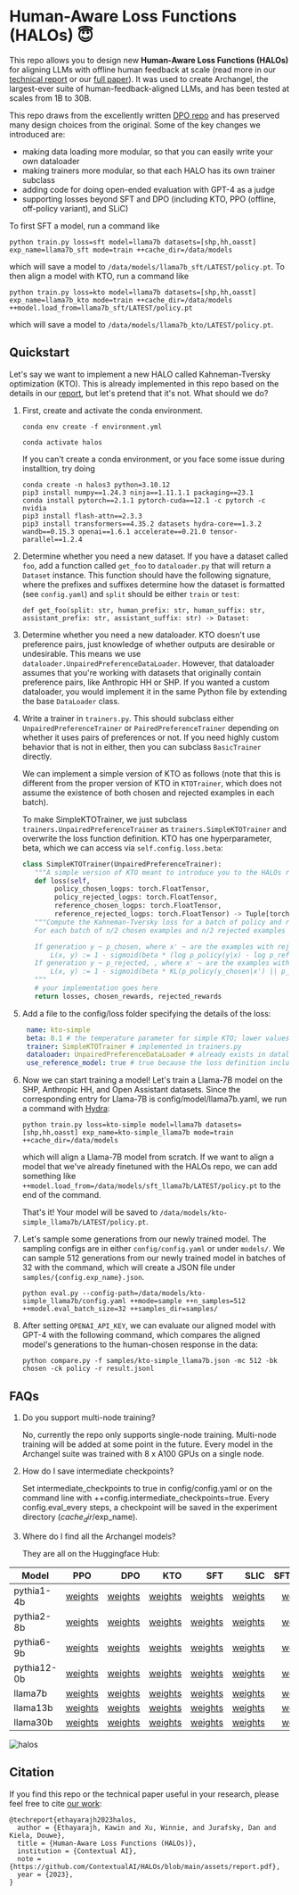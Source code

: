 
# Human-Aware Loss Functions (HALOs) :innocent:

This repo allows you to design new **Human-Aware Loss Functions (HALOs)** for aligning LLMs with offline human feedback at scale (read more in our [technical report](assets/report.pdf) or our [full paper](https://arxiv.org/abs/2402.01306)).
It was used to create Archangel, the largest-ever suite of human-feedback-aligned LLMs, and has been tested at scales from 1B to 30B.

This repo draws from the excellently written [DPO repo](https://github.com/eric-mitchell/direct-preference-optimization) and has preserved many design choices from the original.
Some of the key changes we introduced are:
- making data loading more modular, so that you can easily write your own dataloader
- making trainers more modular, so that each HALO has its own trainer subclass
- adding code for doing open-ended evaluation with GPT-4 as a judge
- supporting losses beyond SFT and DPO (including KTO, PPO (offline, off-policy variant), and SLiC)

To first SFT a model, run a command like

```python train.py loss=sft model=llama7b datasets=[shp,hh,oasst] exp_name=llama7b_sft mode=train ++cache_dir=/data/models```

which will save a model to `/data/models/llama7b_sft/LATEST/policy.pt`. To then align a model with KTO, run a command like

```python train.py loss=kto model=llama7b datasets=[shp,hh,oasst] exp_name=llama7b_kto mode=train ++cache_dir=/data/models ++model.load_from=llama7b_sft/LATEST/policy.pt```

which will save a model to `/data/models/llama7b_kto/LATEST/policy.pt`.


## Quickstart

Let's say we want to implement a new HALO called Kahneman-Tversky optimization (KTO).
This is already implemented in this repo based on the details in our [report](assets/report.pdf), but let's pretend that it's not. 
What should we do?

1. First, create and activate the conda environment.

    `conda env create -f environment.yml`
   
    `conda activate halos`

   If you can't create a conda environment, or you face some issue during installtion, try doing
   ```
   conda create -n halos3 python=3.10.12
   pip3 install numpy==1.24.3 ninja==1.11.1.1 packaging==23.1 
   conda install pytorch==2.1.1 pytorch-cuda==12.1 -c pytorch -c nvidia
   pip3 install flash-attn==2.3.3 
   pip3 install transformers==4.35.2 datasets hydra-core==1.3.2 wandb==0.15.3 openai==1.6.1 accelerate==0.21.0 tensor-parallel==1.2.4
   ```
   
3. Determine whether you need a new dataset. If you have a dataset called `foo`, add a function called `get_foo` to `dataloader.py` that will return a `Dataset` instance. This function should have the following signature, where the prefixes and suffixes determine how the dataset is formatted (see `config.yaml`) and `split` should be either `train` or `test`:

    ```def get_foo(split: str, human_prefix: str, human_suffix: str, assistant_prefix: str, assistant_suffix: str) -> Dataset:```

4. Determine whether you need a new dataloader. KTO doesn't use preference pairs, just knowledge of whether outputs are desirable or undesirable.
   This means we use `dataloader.UnpairedPreferenceDataLoader`. However, that dataloader assumes that you're working with datasets that originally contain preference pairs, like Anthropic HH or SHP.
   If you wanted a custom dataloader, you would implement it in the same Python file by extending the base `DataLoader` class.

5. Write a trainer in `trainers.py`. This should subclass either `UnpairedPreferenceTrainer` or `PairedPreferenceTrainer` depending on whether it uses pairs of preferences or not.
   If you need highly custom behavior that is not in either, then you can subclass `BasicTrainer` directly.

   We can implement a simple version of KTO as follows (note that this is different from the proper version of KTO in `KTOTrainer`, which does not assume the existence of both chosen and rejected examples in each batch).

   To make SimpleKTOTrainer, we just subclass `trainers.UnpairedPreferenceTrainer` as `trainers.SimpleKTOTrainer` and overwrite the loss function definition. KTO has one hyperparameter, beta, which we can access via `self.config.loss.beta`:

   ```python
   class SimpleKTOTrainer(UnpairedPreferenceTrainer):
      """A simple version of KTO meant to introduce you to the HALOs repo."""
      def loss(self,
           policy_chosen_logps: torch.FloatTensor,
           policy_rejected_logps: torch.FloatTensor,
           reference_chosen_logps: torch.FloatTensor,
           reference_rejected_logps: torch.FloatTensor) -> Tuple[torch.FloatTensor, torch.FloatTensor, torch.FloatTensor]:
      """Compute the Kahneman-Tversky loss for a batch of policy and reference model log probabilities. 
      For each batch of n/2 chosen examples and n/2 rejected examples (belonging to n different inputs), calculate the loss as follows.

      If generation y ~ p_chosen, where x' ~ are the examples with rejected generations, we have the 'chosen' loss:
          L(x, y) := 1 - sigmoid(beta * (log p_policy(y|x) - log p_reference(y|x) - KL(p_policy(y_rejected|x') || p_reference(y_rejected|x')))
      If generation y ~ p_rejected, , where x' ~ are the examples with chosen generations, we have the 'rejected' loss:
          L(x, y) := 1 - sigmoid(beta * KL(p_policy(y_chosen|x') || p_reference(y_chosen|x')) - [log p_policy(y|x) - log p_reference(y|x)])
      """
      # your implementation goes here
      return losses, chosen_rewards, rejected_rewards
   ```

7. Add a file to the config/loss folder specifying the details of the loss:

   ```yaml
    name: kto-simple
    beta: 0.1 # the temperature parameter for simple KTO; lower values mean we care less about the reference model
    trainer: SimpleKTOTrainer # implemented in trainers.py
    dataloader: UnpairedPreferenceDataLoader # already exists in dataloaders.py
    use_reference_model: true # true because the loss definition includes a reference model
    ```

8. Now we can start training a model! Let's train a Llama-7B model on the SHP, Anthropic HH, and Open Assistant datasets.
   Since the corresponding entry for Llama-7B is config/model/llama7b.yaml, we run a command with [Hydra](https://hydra.cc/docs/intro/):

   `python train.py loss=kto-simple model=llama7b datasets=[shp,hh,oasst] exp_name=kto-simple_llama7b mode=train ++cache_dir=/data/models`

   which will align a Llama-7B model from scratch. If we want to align a model that we've already finetuned with the HALOs repo,
   we can add something like `++model.load_from=/data/models/sft_llama7b/LATEST/policy.pt` to the end of the command.

   That's it! Your model will be saved to `/data/models/kto-simple_llama7b/LATEST/policy.pt`.


9. Let's sample some generations from our newly trained model. The sampling configs are in either `config/config.yaml` or under `models/`.
   We can sample 512 generations from our newly trained model in batches of 32 with the command, which will create a JSON file under `samples/{config.exp_name}.json`.

   `python eval.py --config-path=/data/models/kto-simple_llama7b/config.yaml ++mode=sample ++n_samples=512 ++model.eval_batch_size=32 ++samples_dir=samples/`

10. After setting `OPENAI_API_KEY`, we can evaluate our aligned model with GPT-4 with the following command, which compares the aligned model's generations to the human-chosen response in the data:

    `python compare.py -f samples/kto-simple_llama7b.json -mc 512 -bk chosen -ck policy -r result.jsonl `


## FAQs

1. Do you support multi-node training?

   No, currently the repo only supports single-node training. Multi-node training will be added at some point in the future.
   Every model in the Archangel suite was trained with 8 x A100 GPUs on a single node.

2. How do I save intermediate checkpoints?

   Set intermediate_checkpoints to true in config/config.yaml or on the command line with ++config.intermediate_checkpoints=true.
   Every config.eval_every steps, a checkpoint will be saved in the experiment directory ($cache_dir/$exp_name).

3. Where do I find all the Archangel models?

    They are all on the Huggingface Hub:

| Model | PPO | DPO | KTO | SFT | SLIC | SFT+PPO | SFT+DPO | SFT+KTO | CSFT | SFT+CSFT |
| ------------- |:-------------:|-------------:|-------------:|-------------:|-------------:|-------------:|-------------:|-------------:| -------------:|-------------:|
| pythia1-4b | [weights](https://huggingface.co/ContextualAI/archangel_ppo_pythia1-4b) | [weights](https://huggingface.co/ContextualAI/archangel_dpo_pythia1-4b) | [weights](https://huggingface.co/ContextualAI/archangel_kto_pythia1-4b) | [weights](https://huggingface.co/ContextualAI/archangel_sft_pythia1-4b) | [weights](https://huggingface.co/ContextualAI/archangel_slic_pythia1-4b) | [weights](https://huggingface.co/ContextualAI/archangel_sft-ppo_pythia1-4b) | [weights](https://huggingface.co/ContextualAI/archangel_sft-dpo_pythia1-4b) | [weights](https://huggingface.co/ContextualAI/archangel_sft-kto_pythia1-4b) | [weights](https://huggingface.co/ContextualAI/archangel_csft_pythia1-4b) | [weights](https://huggingface.co/ContextualAI/archangel_sft-csft_pythia1-4b) |  
| pythia2-8b | [weights](https://huggingface.co/ContextualAI/archangel_ppo_pythia2-8b) | [weights](https://huggingface.co/ContextualAI/archangel_dpo_pythia2-8b) | [weights](https://huggingface.co/ContextualAI/archangel_kto_pythia2-8b) | [weights](https://huggingface.co/ContextualAI/archangel_sft_pythia2-8b) | [weights](https://huggingface.co/ContextualAI/archangel_slic_pythia2-8b) | [weights](https://huggingface.co/ContextualAI/archangel_sft-ppo_pythia2-8b) | [weights](https://huggingface.co/ContextualAI/archangel_sft-dpo_pythia2-8b) | [weights](https://huggingface.co/ContextualAI/archangel_sft-kto_pythia2-8b) | [weights](https://huggingface.co/ContextualAI/archangel_csft_pythia2-8b) | [weights](https://huggingface.co/ContextualAI/archangel_sft-csft_pythia2-8b) |  
| pythia6-9b | [weights](https://huggingface.co/ContextualAI/archangel_ppo_pythia6-9b) | [weights](https://huggingface.co/ContextualAI/archangel_dpo_pythia6-9b) | [weights](https://huggingface.co/ContextualAI/archangel_kto_pythia6-9b) | [weights](https://huggingface.co/ContextualAI/archangel_sft_pythia6-9b) | [weights](https://huggingface.co/ContextualAI/archangel_slic_pythia6-9b) | [weights](https://huggingface.co/ContextualAI/archangel_sft-ppo_pythia6-9b) | [weights](https://huggingface.co/ContextualAI/archangel_sft-dpo_pythia6-9b) | [weights](https://huggingface.co/ContextualAI/archangel_sft-kto_pythia6-9b) | [weights](https://huggingface.co/ContextualAI/archangel_csft_pythia6-9b) | [weights](https://huggingface.co/ContextualAI/archangel_sft-csft_pythia6-9b) |  
| pythia12-0b | [weights](https://huggingface.co/ContextualAI/archangel_ppo_pythia12-0b) | [weights](https://huggingface.co/ContextualAI/archangel_dpo_pythia12-0b) | [weights](https://huggingface.co/ContextualAI/archangel_kto_pythia12-0b) | [weights](https://huggingface.co/ContextualAI/archangel_sft_pythia12-0b) | [weights](https://huggingface.co/ContextualAI/archangel_slic_pythia12-0b) | [weights](https://huggingface.co/ContextualAI/archangel_sft-ppo_pythia12-0b) | [weights](https://huggingface.co/ContextualAI/archangel_sft-dpo_pythia12-0b) | [weights](https://huggingface.co/ContextualAI/archangel_sft-kto_pythia12-0b) | [weights](https://huggingface.co/ContextualAI/archangel_csft_pythia12-0b) | [weights](https://huggingface.co/ContextualAI/archangel_sft-csft_pythia12-0b) |  
| llama7b | [weights](https://huggingface.co/ContextualAI/archangel_ppo_llama7b) | [weights](https://huggingface.co/ContextualAI/archangel_dpo_llama7b) | [weights](https://huggingface.co/ContextualAI/archangel_kto_llama7b) | [weights](https://huggingface.co/ContextualAI/archangel_sft_llama7b) | [weights](https://huggingface.co/ContextualAI/archangel_slic_llama7b) | [weights](https://huggingface.co/ContextualAI/archangel_sft-ppo_llama7b) | [weights](https://huggingface.co/ContextualAI/archangel_sft-dpo_llama7b) | [weights](https://huggingface.co/ContextualAI/archangel_sft-kto_llama7b) | [weights](https://huggingface.co/ContextualAI/archangel_csft_llama7b) | [weights](https://huggingface.co/ContextualAI/archangel_sft-csft_llama7b) |  
| llama13b | [weights](https://huggingface.co/ContextualAI/archangel_ppo_llama13b) | [weights](https://huggingface.co/ContextualAI/archangel_dpo_llama13b) | [weights](https://huggingface.co/ContextualAI/archangel_kto_llama13b) | [weights](https://huggingface.co/ContextualAI/archangel_sft_llama13b) | [weights](https://huggingface.co/ContextualAI/archangel_slic_llama13b) | [weights](https://huggingface.co/ContextualAI/archangel_sft-ppo_llama13b) | [weights](https://huggingface.co/ContextualAI/archangel_sft-dpo_llama13b) | [weights](https://huggingface.co/ContextualAI/archangel_sft-kto_llama13b) | [weights](https://huggingface.co/ContextualAI/archangel_csft_llama13b) | [weights](https://huggingface.co/ContextualAI/archangel_sft-csft_llama13b) |  
| llama30b | [weights](https://huggingface.co/ContextualAI/archangel_ppo_llama30b) | [weights](https://huggingface.co/ContextualAI/archangel_dpo_llama30b) | [weights](https://huggingface.co/ContextualAI/archangel_kto_llama30b) | [weights](https://huggingface.co/ContextualAI/archangel_sft_llama30b) | [weights](https://huggingface.co/ContextualAI/archangel_slic_llama30b) | [weights](https://huggingface.co/ContextualAI/archangel_sft-ppo_llama30b) | [weights](https://huggingface.co/ContextualAI/archangel_sft-dpo_llama30b) | [weights](https://huggingface.co/ContextualAI/archangel_sft-kto_llama30b) | [weights](https://huggingface.co/ContextualAI/archangel_csft_llama30b) | [weights](https://huggingface.co/ContextualAI/archangel_sft-csft_llama30b) |  

![halos](assets/thumbnail.jpg)

   
## Citation

If you find this repo or the technical paper useful in your research, please feel free to cite [our work](https://contextual.ai/better-cheaper-faster-llm-alignment-with-kto/):
```
@techreport{ethayarajh2023halos,
  author = {Ethayarajh, Kawin and Xu, Winnie, and Jurafsky, Dan and Kiela, Douwe},
  title = {Human-Aware Loss Functions (HALOs)},
  institution = {Contextual AI},
  note = {https://github.com/ContextualAI/HALOs/blob/main/assets/report.pdf},
  year = {2023},
}
```
